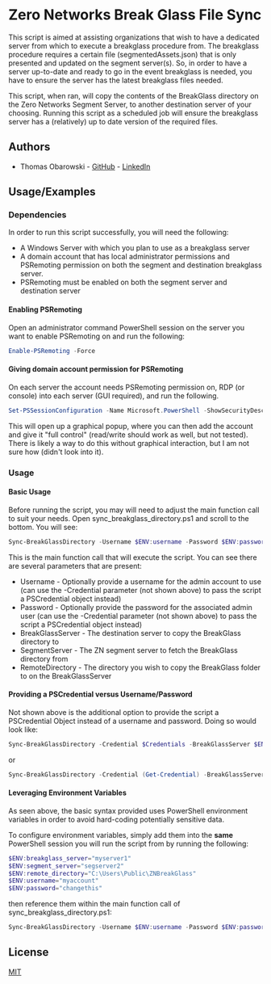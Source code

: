 # Zero Networks Break Glass File Sync

This script is aimed at assisting organizations that wish to have a dedicated server from which to execute a breakglass procedure from. The breakglass procedure requires a certain file (segmentedAssets.json) that is only presented and updated on the segment server(s). So, in order to have a server up-to-date and ready to go in the event breakglass is needed, you have to ensure the server has the latest breakglass files needed. 

This script, when ran, will copy the contents of the BreakGlass directory on the Zero Networks Segment Server, to another destination server of your choosing. Running this script as a scheduled job will ensure the breakglass server has a (relatively) up to date version of the required files. 
## Authors

- Thomas Obarowski - [GitHub](https://www.github.com/tjobarow) - [LinkedIn](https://www.linkedin.com/in/tjobarow/)


## Usage/Examples

### Dependencies
In order to run this script successfully, you will need the following:
- A Windows Server with which you plan to use as a breakglass server
- A domain account that has local administrator permissions and PSRemoting permission on both the segment and destination breakglass server.
- PSRemoting must be enabled on both the segment server and destination server

#### Enabling PSRemoting
Open an administrator command PowerShell session on the server you want to enable PSRemoting on and run the following:
```powershell
Enable-PSRemoting -Force
```

#### Giving domain account permission for PSRemoting
On each server the account needs PSRemoting permission on, RDP (or console) into each server (GUI required), and run the following. 

```powershell
Set-PSSessionConfiguration -Name Microsoft.PowerShell -ShowSecurityDescriptorUI -Force 
```

This will open up a graphical popup, where you can then add the account and give it "full control" (read/write should work as well, but not tested). There is likely a way to do this without graphical interaction, but I am not sure how (didn't look into it).

### Usage

#### Basic Usage
Before running the script, you may will need to adjust the main function call to suit your needs. Open sync_breakglass_directory.ps1 and scroll to the bottom. You will see:

```powershell
Sync-BreakGlassDirectory -Username $ENV:username -Password $ENV:password -BreakGlassServer $ENV:breakglass_server -SegmentServer $ENV:segment_server -RemoteDirectory $ENV:remote_directory
```

This is the main function call that will execute the script. You can see there are several parameters that are present:
- Username - Optionally provide a username for the admin account to use (can use the -Credential parameter (not shown above) to pass the script a PSCredential object instead)
- Password - Optionally provide the password for the associated admin user (can use the -Credential parameter (not shown above) to pass the script a PSCredential object instead)
- BreakGlassServer - The destination server to copy the BreakGlass directory to 
- SegmentServer - The ZN segment server to fetch the BreakGlass directory from
- RemoteDirectory - The directory you wish to copy the BreakGlass folder to on the BreakGlassServer

#### Providing a PSCredential versus Username/Password

Not shown above is the additional option to provide the script a PSCredential Object instead of a username and password. Doing so would look like:

```powershell
Sync-BreakGlassDirectory -Credential $Credentials -BreakGlassServer $ENV:breakglass_server -SegmentServer $ENV:segment_server -RemoteDirectory $ENV:remote_directory
```

or 

```powershell
Sync-BreakGlassDirectory -Credential (Get-Credential) -BreakGlassServer $ENV:breakglass_server -SegmentServer $ENV:segment_server -RemoteDirectory $ENV:remote_directory
```

#### Leveraging Environment Variables

As seen above, the basic syntax provided uses PowerShell environment variables in order to avoid hard-coding potentially sensitive data. 

To configure environment variables, simply add them into the **same** PowerShell session you will run the script from by running the following:

```powershell
$ENV:breakglass_server="myserver1"
$ENV:segment_server="segserver2"
$ENV:remote_directory="C:\Users\Public\ZNBreakGlass"
$ENV:username="myaccount"
$ENV:password="changethis"
```

then reference them within the main function call of sync_breakglass_directory.ps1:

```powershell
Sync-BreakGlassDirectory -Username $ENV:username -Password $ENV:password -BreakGlassServer $ENV:breakglass_server -SegmentServer $ENV:segment_server -RemoteDirectory $ENV:remote_directory
```
## License

[MIT](https://choosealicense.com/licenses/mit/)



